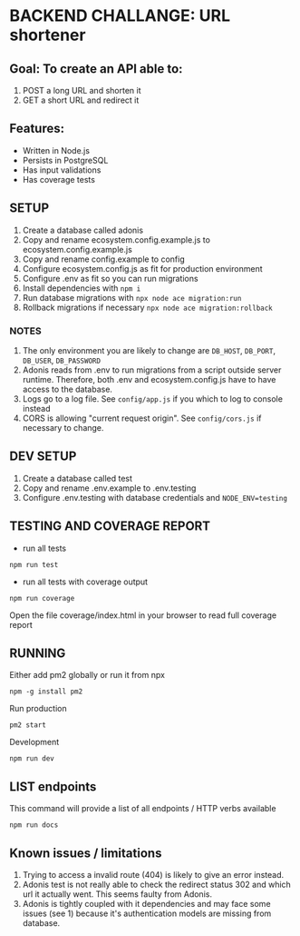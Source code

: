 # BACKEND CHALLANGE: URL shortener
## Goal: To create an API able to:
1. POST a long URL and shorten it
2. GET a short URL and redirect it

## Features:
* Written in Node.js
* Persists in PostgreSQL
* Has input validations
* Has coverage tests

## SETUP
1. Create a database called adonis
2. Copy and rename ecosystem.config.example.js to ecosystem.config.example.js
3. Copy and rename config.example to config
4. Configure ecosystem.config.js as fit for production environment
5. Configure .env as fit so you can run migrations
6. Install dependencies with `npm i`
7. Run database migrations with `npx node ace migration:run`
8. Rollback migrations if necessary `npx node ace migration:rollback`

### NOTES
1. The only environment you are likely to change are `DB_HOST`, `DB_PORT`, `DB_USER`, `DB_PASSWORD`
2. Adonis reads from .env to run migrations from a script outside server runtime. Therefore, both .env and ecosystem.config.js have to have access to the database.
3. Logs go to a log file. See `config/app.js` if you which to log to console instead
4. CORS is allowing "current request origin". See `config/cors.js` if necessary to change.

## DEV SETUP
1. Create a database called test
2. Copy and rename .env.example to .env.testing
3. Configure .env.testing with database credentials and `NODE_ENV=testing`

## TESTING AND COVERAGE REPORT
* run all tests
```
npm run test
```
* run all tests with coverage output
```
npm run coverage
```
Open the file coverage/index.html in your browser to read full coverage report

## RUNNING

Either add pm2 globally or run it from npx
```
npm -g install pm2
```
Run production
```
pm2 start
````
Development
```
npm run dev
````

## LIST endpoints
This command will provide a list of all endpoints / HTTP verbs available
```
npm run docs
```

## Known issues / limitations
1. Trying to access a invalid route (404) is likely to give an error instead.
2. Adonis test is not really able to check the redirect status 302 and which url it actually went. This seems faulty from Adonis.
3. Adonis is tightly coupled with it dependencies and may face some issues (see 1) because it's authentication models are missing from database.

